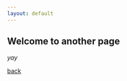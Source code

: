 ```yaml
---
layout: default
---
```


## Welcome to another page
<!-- You can also use the # to declare titles of pages. No need to use Frontmatter all the time. If you don't use # then it works as expected i.e it doesn't come up in the side bar -->
_yay_

[back](./)
